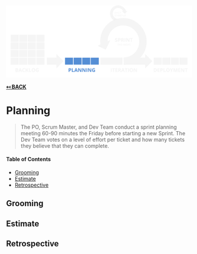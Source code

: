 ![Scrum Process](img/planning.png)

**[↤ BACK](../README.md)**

Planning
===

> The PO, Scrum Master, and Dev Team conduct a sprint planning meeting 60-90 minutes the Friday before starting a new Sprint. The Dev Team votes on a level of effort per ticket and how many tickets they believe that they can complete.

#### Table of Contents

* [Grooming](#grooming)
* [Estimate](#estimate)
* [Retrospective](#retrospective)

Grooming
---

Estimate
---

Retrospective
---
